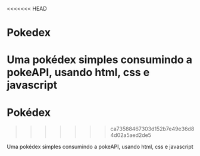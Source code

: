 <<<<<<< HEAD
# Pokedex

Uma pokédex simples consumindo a pokeAPI, usando html, css e javascript
=======
# Pokédex
>>>>>>> ca73588467303d152b7e49e36d84d02a5aed2de5

Uma pokédex simples consumindo a pokeAPI, usando html, css e javascript